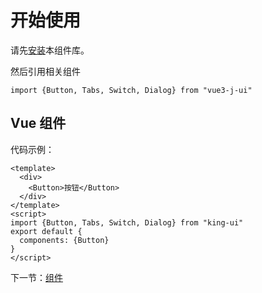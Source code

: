 # 开始使用
请先[安装](#/doc/install)本组件库。

然后引用相关组件

```
import {Button, Tabs, Switch, Dialog} from "vue3-j-ui"
```


## Vue 组件

代码示例：

```
<template>
  <div>
    <Button>按钮</Button>
  </div>
</template>
<script>
import {Button, Tabs, Switch, Dialog} from "king-ui"
export default {
  components: {Button}
}
</script>
```

下一节：[组件](#/doc/button)
